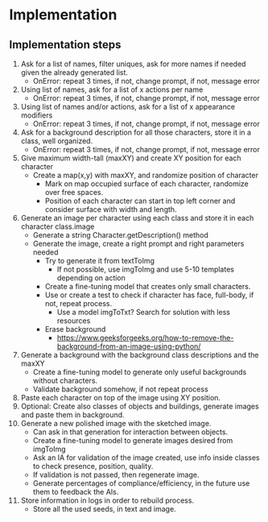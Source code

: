 # Implementation

## Implementation steps

1. Ask for a list of names, filter uniques, ask for more names if needed given the already generated list.
   - OnError: repeat 3 times, if not, change prompt, if not, message error
2. Using list of names, ask for a list of x actions per name
   - OnError: repeat 3 times, if not, change prompt, if not, message error
3. Using list of names and/or actions, ask for a list of x appearance modifiers
   - OnError: repeat 3 times, if not, change prompt, if not, message error
4. Ask for a background description for all those characters, store it in a class, well organized.
   - OnError: repeat 3 times, if not, change prompt, if not, message error
5. Give maximum width-tall (maxXY) and create XY position for each character
   - Create a map(x,y) with maxXY, and randomize position of character
       - Mark on map occupied surface of each character, randomize over free spaces.
       - Position of each character can start in top left corner and consider surface with width and length.
6. Generate an image per character using each class and store it in each character class.image
   - Generate a string Character.getDescription() method
   - Generate the image, create a right prompt and right parameters needed
     - Try to generate it from textToImg
         - If not possible, use imgToImg and use 5-10 templates depending on action
     - Create a fine-tuning model that creates only small characters.
     - Use or create a test to check if character has face, full-body, if not, repeat process.
       - Use a model imgToTxt? Search for solution with less resources
     - Erase background
       - https://www.geeksforgeeks.org/how-to-remove-the-background-from-an-image-using-python/
7. Generate a background with the background class descriptions and the maxXY
     - Create a fine-tuning model to generate only useful backgrounds without characters.
     - Validate background somehow, if not repeat process
8. Paste each character on top of the image using XY position.
9. Optional: Create also classes of objects and buildings, generate images and paste them in background.
10. Generate a new polished image with the sketched image.
     - Can ask in that generation for interaction between objects.
     - Create a fine-tuning model to generate images desired from imgToImg
     - Ask an IA for validation of the image created, use info inside classes to check presence, position, quality.
     - If validation is not passed, then regenerate image.
     - Generate percentages of compliance/efficiency, in the future use them to feedback the AIs.
11. Store information in logs in order to rebuild process.
     - Store all the used seeds, in text and image.
